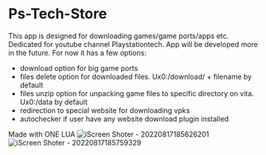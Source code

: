 # Ps-Tech-Store
This app is designed for downloading games/game ports/apps etc. Dedicated for youtube channel Playstationtech. App will be developed more in the future.
For now it has a few options:
 - download option for big game ports
 - files delete  option for downloaded files. Ux0:/download/ + filename by default
 - files unzip option for unpacking game files to specific directory on vita. Ux0:/data by default
 - redirection to special website for downloading vpks
 - autochecker if user have any website download plugin installed

Made with ONE LUA
![iScreen Shoter - 20220817185626201](https://user-images.githubusercontent.com/93880350/185198569-47ca5907-acb0-4dda-b3a8-0aacf9ed9fee.jpg)
![iScreen Shoter - 20220817185759329](https://user-images.githubusercontent.com/93880350/185198744-9bed35aa-cd29-42e1-a18f-18151ef5303f.jpg)

